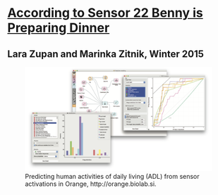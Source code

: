 # [According to Sensor 22 Benny is Preparing Dinner](http://dl.acm.org/citation.cfm?id=2872292.2845139&coll=portal&dl=ACM)

## Lara Zupan and Marinka Zitnik, Winter 2015

<figure><img src='sensors.png'><figcaption>Predicting human activities of daily living (ADL) from sensor activations in Orange, http://orange.biolab.si.</figcaption></figure>
